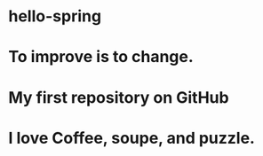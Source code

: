 # hello-spring
# To improve is to change.
# My first repository on GitHub
 # I love Coffee, soupe, and puzzle.
